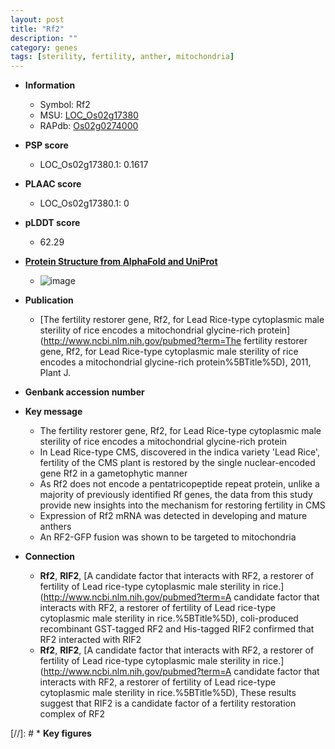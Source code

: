 ```yaml
---
layout: post
title: "Rf2"
description: ""
category: genes
tags: [sterility, fertility, anther, mitochondria]
---
```


* **Information**  
    + Symbol: Rf2  
    + MSU: [LOC_Os02g17380](http://rice.plantbiology.msu.edu/cgi-bin/ORF_infopage.cgi?orf=LOC_Os02g17380)  
    + RAPdb: [Os02g0274000](http://rapdb.dna.affrc.go.jp/viewer/gbrowse_details/irgsp1?name=Os02g0274000)  

* **PSP score**  
    + LOC_Os02g17380.1: 0.1617 

* **PLAAC score**  
    + LOC_Os02g17380.1: 0 

* **pLDDT score**
    + 62.29

* **[Protein Structure from AlphaFold and UniProt](https://www.uniprot.org/uniprotkb/F1SZ44/entry#structure)**
    + ![image](https://ricepsp.github.io/images/E-O/AF-F1SZ44-F1.png)

* **Publication**  
    + [The fertility restorer gene, Rf2, for Lead Rice-type cytoplasmic male sterility of rice encodes a mitochondrial glycine-rich protein](http://www.ncbi.nlm.nih.gov/pubmed?term=The fertility restorer gene, Rf2, for Lead Rice-type cytoplasmic male sterility of rice encodes a mitochondrial glycine-rich protein%5BTitle%5D), 2011, Plant J.

* **Genbank accession number**  

* **Key message**  
    + The fertility restorer gene, Rf2, for Lead Rice-type cytoplasmic male sterility of rice encodes a mitochondrial glycine-rich protein
    + In Lead Rice-type CMS, discovered in the indica variety 'Lead Rice', fertility of the CMS plant is restored by the single nuclear-encoded gene Rf2 in a gametophytic manner
    + As Rf2 does not encode a pentatricopeptide repeat protein, unlike a majority of previously identified Rf genes, the data from this study provide new insights into the mechanism for restoring fertility in CMS
    + Expression of Rf2 mRNA was detected in developing and mature anthers
    + An RF2-GFP fusion was shown to be targeted to mitochondria

* **Connection**  
    + __Rf2__, __RIF2__, [A candidate factor that interacts with RF2, a restorer of fertility of Lead rice-type cytoplasmic male sterility in rice.](http://www.ncbi.nlm.nih.gov/pubmed?term=A candidate factor that interacts with RF2, a restorer of fertility of Lead rice-type cytoplasmic male sterility in rice.%5BTitle%5D), coli-produced recombinant GST-tagged RF2 and His-tagged RIF2 confirmed that RF2 interacted with RIF2
    + __Rf2__, __RIF2__, [A candidate factor that interacts with RF2, a restorer of fertility of Lead rice-type cytoplasmic male sterility in rice.](http://www.ncbi.nlm.nih.gov/pubmed?term=A candidate factor that interacts with RF2, a restorer of fertility of Lead rice-type cytoplasmic male sterility in rice.%5BTitle%5D), These results suggest that RIF2 is a candidate factor of a fertility restoration complex of RF2

[//]: # * **Key figures**  


